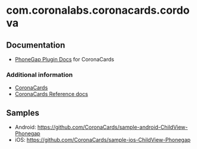 <!---
 license:
The MIT License (MIT)

Copyright (c) 2014 Corona Labs

Permission is hereby granted, free of charge, to any person obtaining a copy of
this software and associated documentation files (the "Software"), to deal in
the Software without restriction, including without limitation the rights to
use, copy, modify, merge, publish, distribute, sublicense, and/or sell copies # of
the Software, and to permit persons to whom the Software is furnished to do so,
subject to the following conditions:

The above copyright notice and this permission notice shall be included in all
copies or substantial portions of the Software.

THE SOFTWARE IS PROVIDED "AS IS", WITHOUT WARRANTY OF ANY KIND, EXPRESS OR
IMPLIED, INCLUDING BUT NOT LIMITED TO THE WARRANTIES OF MERCHANTABILITY, # FITNESS
FOR A PARTICULAR PURPOSE AND NONINFRINGEMENT. IN NO EVENT SHALL THE AUTHORS OR
COPYRIGHT HOLDERS BE LIABLE FOR ANY CLAIM, DAMAGES OR OTHER LIABILITY, WHETHER
IN AN ACTION OF CONTRACT, TORT OR OTHERWISE, ARISING FROM, OUT OF OR IN
CONNECTION WITH THE SOFTWARE OR THE USE OR OTHER DEALINGS IN THE SOFTWARE.
-->

# com.coronalabs.coronacards.cordova

## Documentation

* [PhoneGap Plugin Docs](doc/index.md) for CoronaCards

### Additional information

* [CoronaCards](http://coronacards.com/)
* [CoronaCards Reference docs](http://coronacards.com/)

## Samples

* Android: https://github.com/CoronaCards/sample-android-ChildView-Phonegap
* iOS: https://github.com/CoronaCards/sample-ios-ChildView-Phonegap

